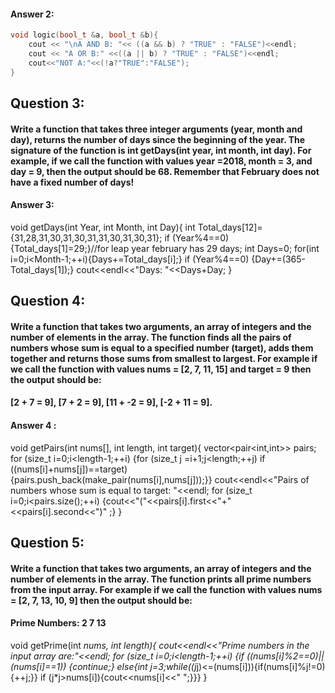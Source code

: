#### Answer 2:
```cpp
void logic(bool_t &a, bool_t &b){
    cout << "\nA AND B: "<< ((a && b) ? "TRUE" : "FALSE")<<endl;
    cout << "A OR B:" <<((a || b) ? "TRUE" : "FALSE")<<endl;
    cout<<"NOT A:"<<(!a?"TRUE":"FALSE");
}
```
## Question 3:
#### Write a function that takes three integer arguments (year, month and day), returns the number of days since the beginning of the year. The signature of the function is int getDays(int year, int month, int day). For example, if we call the function with values year =2018, month = 3, and day = 9, then the output should be 68. Remember that February does not have a fixed number of days!
#### Answer 3:

void getDays(int Year, int Month, int Day){
    int Total_days[12]={31,28,31,30,31,30,31,31,30,31,30,31};
    if (Year%4==0) {Total_days[1]=29;}//for leap year february has 29 days;
    int Days=0;
    for(int i=0;i<Month-1;++i){Days+=Total_days[i];}
    if (Year%4==0) {Day+=(365-Total_days[1]);}
    cout<<endl<<"Days: "<<Days+Day;
}

## Question 4:
#### Write a function that takes two arguments, an array of integers and the number of elements in the array. The function finds all the pairs of numbers whose sum is equal to a specified number (target), adds them together and returns those sums from smallest to largest. For example if we call the function with values nums = [2, 7, 11, 15] and target = 9 then the output should be:
#### [2 + 7 = 9], [7 + 2 = 9], [11 + -2 = 9], [-2 + 11 = 9].
#### Answer 4 :

void getPairs(int nums[], int length, int target){
    vector<pair<int,int>> pairs;
    for (size_t i=0;i<length-1;++i)
        {for (size_t j =i+1;j<length;++j)
            if ((nums[i]+nums[j])==target){pairs.push_back(make_pair(nums[i],nums[j]));}}
    cout<<endl<<"Pairs of numbers whose sum is equal to target: "<<endl;
    for (size_t i=0;i<pairs.size();++i)
        {cout<<"("<<pairs[i].first<<"+"<<pairs[i].second<<")" ;}
}

## Question 5:
#### Write a function that takes two arguments, an array of integers and the number of elements in the array. The function prints all prime numbers from the input array. For example if we call the function with values nums = [2, 7, 13, 10, 9] then the output should be:
#### Prime Numbers: 2 7 13

void getPrime(int *nums, int length){
    cout<<endl<<"Prime numbers in the input array are:"<<endl;
    for (size_t i=0;i<length-1;++i)
        {if ((nums[i]%2==0)||(nums[i]==1)) {continue;} else{int j=3;while((j*j)<=(nums[i])){if(nums[i]%j!=0){++j;}} if (j*j>nums[i]){cout<<nums[i]<<" ";}}}
}

